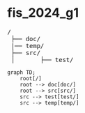 # fis_2024_g1

<pre>
/
 ├── doc/
 |── temp/
 ├── src/
 │       ├── test/
</pre>

```mermaid
graph TD;
    root[/]
    root --> doc[doc/]
    root --> src[src/]
    src --> test[test/]
    src --> temp[temp/]
```